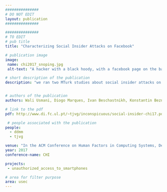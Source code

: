 ```yaml
---
###############
# DO NOT EDIT
layout: publication
###############

###############
# TO EDIT
# pub title
title: "Characterizing Social Insider Attacks on Facebook"

# publication image
image:
 name: chi2017_snoping.jpg
 alt-text: "A hacker with a black hoody, with a facebook page on the background" # provide a short description for the image #a11y

# short description of the publication
description: "we ran two MTurk studies about social insider attacks on Facebook. In the first (n = 1,308), using the list experiment method, we estimated that 24% of participants had perpetrated social insider attacks and that 21% had been victims (and knew about it). In the second study (n = 45), participants wrote stories detailing personal experiences with such attacks. Using thematic analysis, we typified attacks around five motivations (fun, curiosity, jealousy, animosity, and utility), and explored dimensions associated with each type. Our combined findings indicate that social insider attacks are common, often have serious emotional consequences, and have no simple mitigation"


# authors of the publication
authors: Wali Usmani, Diogo Marques, Ivan Beschastnikh, Konstantin Beznosov, Tiago Guerreiro, Luís Carriço

# link to the pdf
pdf: http://www.di.fc.ul.pt/~tjvg/inconspicuous/social-insider-chi17.pdf

 # people associated with the publication
people:
  - ddmm
  - tjvg

venue: "In the ACM Conference on Human Factors in Computing Systems, Denver, Colorado, USA, May"
year: 2017
conference-name: CHI

projects:
 - unauthorized_access_to_smartphones

# area for filter purpose
area: usec
---
```

